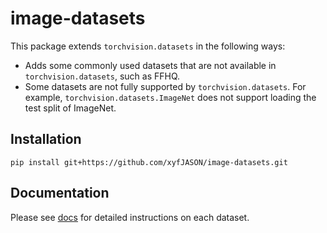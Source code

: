 # image-datasets

This package extends `torchvision.datasets` in the following ways:
 - Adds some commonly used datasets that are not available in `torchvision.datasets`, such as FFHQ.
 - Some datasets are not fully supported by `torchvision.datasets`. For example, `torchvision.datasets.ImageNet` does not support loading the test split of ImageNet.

## Installation

```shell
pip install git+https://github.com/xyfJASON/image-datasets.git
```

## Documentation

Please see [docs](./docs) for detailed instructions on each dataset.
